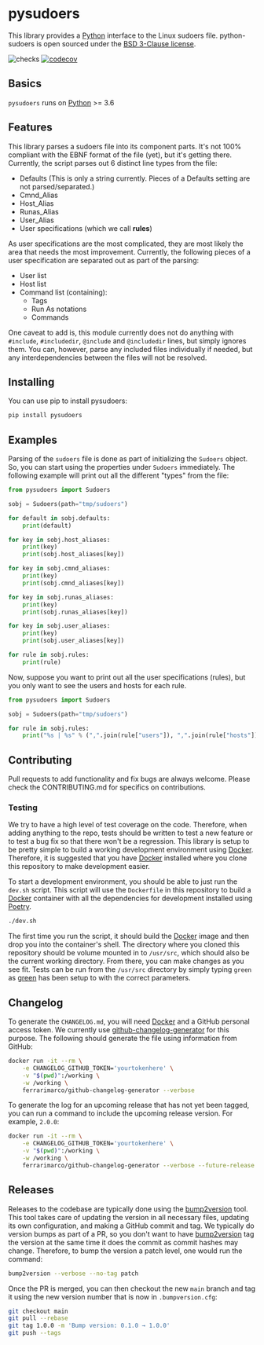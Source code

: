 # pysudoers

This library provides a [Python][1] interface to the Linux sudoers file.  python-sudoers is open sourced under the [BSD 3-Clause license](LICENSE.txt).

![checks](https://github.com/broadinstitute/python-sudoers/workflows/checks/badge.svg?branch=main)
[![codecov](https://codecov.io/gh/broadinstitute/python-sudoers/branch/main/graph/badge.svg)](https://codecov.io/gh/broadinstitute/python-sudoers)

## Basics

`pysudoers` runs on [Python][1] >= 3.6

## Features

This library parses a sudoers file into its component parts.  It's not 100% compliant with the EBNF format of the file (yet), but it's getting there.  Currently, the script parses out 6 distinct line types from the file:

* Defaults (This is only a string currently.  Pieces of a Defaults setting are not parsed/separated.)
* Cmnd_Alias
* Host_Alias
* Runas_Alias
* User_Alias
* User specifications (which we call **rules**)

As user specifications are the most complicated, they are most likely the area that needs the most improvement.  Currently, the following pieces of a user specification are separated out as part of the parsing:

* User list
* Host list
* Command list (containing):
  * Tags
  * Run As notations
  * Commands

One caveat to add is, this module currently does not do anything with `#include`, `#includedir`, `@include` and `@includedir` lines, but simply ignores them. You can, however, parse any included files individually if needed, but any interdependencies between the files will not be resolved.

## Installing

You can use pip to install pysudoers:

```sh
pip install pysudoers
```

## Examples

Parsing of the `sudoers` file is done as part of initializing the `Sudoers` object.  So, you can start using the properties under `Sudoers` immediately.  The following example will print out all the different "types" from the file:

```python
from pysudoers import Sudoers

sobj = Sudoers(path="tmp/sudoers")

for default in sobj.defaults:
    print(default)

for key in sobj.host_aliases:
    print(key)
    print(sobj.host_aliases[key])

for key in sobj.cmnd_aliases:
    print(key)
    print(sobj.cmnd_aliases[key])

for key in sobj.runas_aliases:
    print(key)
    print(sobj.runas_aliases[key])

for key in sobj.user_aliases:
    print(key)
    print(sobj.user_aliases[key])

for rule in sobj.rules:
    print(rule)
```

Now, suppose you want to print out all the user specifications (rules), but you only want to see the users and hosts for each rule.

```python
from pysudoers import Sudoers

sobj = Sudoers(path="tmp/sudoers")

for rule in sobj.rules:
    print("%s | %s" % (",".join(rule["users"]), ",".join(rule["hosts"])))
```

## Contributing

Pull requests to add functionality and fix bugs are always welcome.  Please check the CONTRIBUTING.md for specifics on contributions.

### Testing

We try to have a high level of test coverage on the code.  Therefore, when adding anything to the repo, tests should be written to test a new feature or to test a bug fix so that there won't be a regression.  This library is setup to be pretty simple to build a working development environment using [Docker][3].  Therefore, it is suggested that you have [Docker][3] installed where you clone this repository to make development easier.

To start a development environment, you should be able to just run the `dev.sh` script.  This script will use the `Dockerfile` in this repository to build a [Docker][3] container with all the dependencies for development installed using [Poetry][2].

```sh
./dev.sh
```

The first time you run the script, it should build the [Docker][3] image and then drop you into the container's shell.  The directory where you cloned this repository should be volume mounted in to `/usr/src`, which should also be the current working directory.  From there, you can make changes as you see fit.  Tests can be run from the `/usr/src` directory by simply typing `green` as [green][4] has been setup to with the correct parameters.

## Changelog

To generate the `CHANGELOG.md`, you will need [Docker][3] and a GitHub personal access token.  We currently use [github-changelog-generator](https://github.com/github-changelog-generator/github-changelog-generator) for this purpose.  The following should generate the file using information from GitHub:

```sh
docker run -it --rm \
    -e CHANGELOG_GITHUB_TOKEN='yourtokenhere' \
    -v "$(pwd)":/working \
    -w /working \
    ferrarimarco/github-changelog-generator --verbose
```

To generate the log for an upcoming release that has not yet been tagged, you can run a command to include the upcoming release version.  For example, `2.0.0`:

```sh
docker run -it --rm \
    -e CHANGELOG_GITHUB_TOKEN='yourtokenhere' \
    -v "$(pwd)":/working \
    -w /working \
    ferrarimarco/github-changelog-generator --verbose --future-release 2.0.0 --unreleased
```

## Releases

Releases to the codebase are typically done using the [bump2version][5] tool.  This tool takes care of updating the version in all necessary files, updating its own configuration, and making a GitHub commit and tag.  We typically do version bumps as part of a PR, so you don't want to have [bump2version][5] tag the version at the same time it does the commit as commit hashes may change.  Therefore, to bump the version a patch level, one would run the command:

```sh
bump2version --verbose --no-tag patch
```

Once the PR is merged, you can then checkout the new `main` branch and tag it using the new version number that is now in `.bumpversion.cfg`:

```sh
git checkout main
git pull --rebase
git tag 1.0.0 -m 'Bump version: 0.1.0 → 1.0.0'
git push --tags
```

[1]: https://www.python.org/ "Python"
[2]: https://python-poetry.org/ "Poetry"
[3]: https://www.docker.com/ "Docker"
[4]: https://github.com/CleanCut/green "green"
[5]: https://pypi.org/project/bump2version/ "bump2version"
